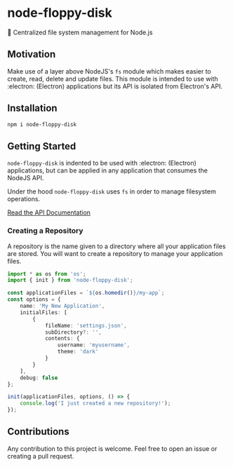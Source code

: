 # node-floppy-disk
💾 Centralized file system management for Node.js

## Motivation
Make use of a layer above NodeJS's `fs` module which makes easier to create, read, delete and update files.
This module is intended to use with :electron: (Electron) applications but its API is isolated from Electron's API.

## Installation
```bash
npm i node-floppy-disk
```

## Getting Started
`node-floppy-disk` is indented to be used with :electron: (Electron) applications, but can be applied in any application that consumes the NodeJS API.

Under the hood `node-floppy-disk` uses `fs` in order to manage filesystem operations.

[Read the API Documentation](https://github.com/estebanborai/node-floppy-disk/blob/master/docs/Api.md#api)

### Creating a Repository
A repository is the name given to a directory where all your application files are stored. You will want to
create a repository to manage your application files.

```typescript
import * as os from 'os';
import { init } from 'node-floppy-disk';

const applicationFiles = `${os.homedir()}/my-app`;
const options = {
	name: 'My New Application',
	initialFiles: [
		{
			fileName: 'settings.json',
			subDirectory?: '',
			contents: {
				username: 'myusername',
				theme: 'dark'
			}
		}
	],
	debug: false
};

init(applicationFiles, options, () => {
	console.log('I just created a new repository!');
});
```

## Contributions
Any contribution to this project is welcome.
Feel free to open an issue or creating a pull request.
